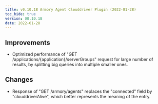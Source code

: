 ```yaml
---
title: v0.10.18 Armory Agent Clouddriver Plugin (2022-01-28)
toc_hide: true
version: 00.10.18
date: 2022-01-28
---
```


## Improvements
* Optimized performance of "GET /applications/{application}/serverGroups" request for large number of results, by splitting big queries into multiple smaller ones.

## Changes
* Response of "GET /armory/agents" replaces the "connected" field by "clouddriverAlive", which better represents the meaning of the entry.
